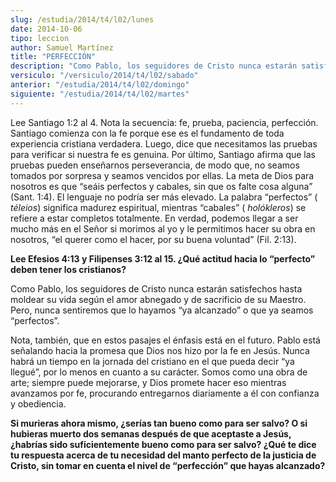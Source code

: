 ```yaml
---
slug: /estudia/2014/t4/l02/lunes
date: 2014-10-06
tipo: leccion
author: Samuel Martínez
title: "PERFECCIÓN"
description: "Como Pablo, los seguidores de Cristo nunca estarán satisfechos hasta moldear su vida según el amor abnegado y de sacrificio de su Maestro. Pero, nunca sentiremos que lo hayamos “ya alcanzado” o que ya seamos “perfectos”."
versiculo: "/versiculo/2014/t4/l02/sabado"
anterior: "/estudia/2014/t4/l02/domingo"
siguiente: "/estudia/2014/t4/l02/martes"
---
```


Lee Santiago 1:2 al 4. Nota la secuencia: fe, prueba, paciencia, perfección. Santiago comienza con la fe porque ese es el fundamento de toda experiencia cristiana verdadera. Luego, dice que necesitamos las pruebas para verificar si nuestra fe es genuina. Por último, Santiago afirma que las pruebas pueden enseñarnos perseverancia, de modo que, no seamos tomados por sorpresa y seamos vencidos por ellas. La meta de Dios para nosotros es que “seáis perfectos y cabales, sin que os falte cosa alguna” (Sant. 1:4). El lenguaje no podría ser más elevado. La palabra “perfectos” ( _téleios_) significa madurez espiritual, mientras “cabales” ( _holókleros_) se refiere a estar completos totalmente. En verdad, podemos llegar a ser mucho más en el Señor si morimos al yo y le permitimos hacer su obra en nosotros, “el querer como el hacer, por su buena voluntad” (Fil. 2:13).

**Lee Efesios 4:13 y Filipenses 3:12 al 15. ¿Qué actitud hacia lo “perfecto” deben tener los cristianos?**

Como Pablo, los seguidores de Cristo nunca estarán satisfechos hasta moldear su vida según el amor abnegado y de sacrificio de su Maestro. Pero, nunca sentiremos que lo hayamos “ya alcanzado” o que ya seamos “perfectos”.

Nota, también, que en estos pasajes el énfasis está en el futuro. Pablo está señalando hacia la promesa que Dios nos hizo por la fe en Jesús. Nunca habrá un tiempo en la jornada del cristiano en el que pueda decir “ya llegué”, por lo menos en cuanto a su carácter. Somos como una obra de arte; siempre puede mejorarse, y Dios promete hacer eso mientras avanzamos por fe, procurando entregarnos diariamente a él con confianza y obediencia.

**Si murieras ahora mismo, ¿serías tan bueno como para ser salvo? O si hubieras muerto dos semanas después de que aceptaste a Jesús, ¿habrías sido suficientemente bueno como para ser salvo? ¿Qué te dice tu respuesta acerca de tu necesidad del manto perfecto de la justicia de Cristo, sin tomar en cuenta el nivel de “perfección” que hayas alcanzado?**
